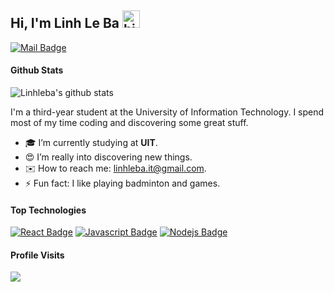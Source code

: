 ## Hi, I'm Linh Le Ba <img src="https://user-images.githubusercontent.com/1303154/88677602-1635ba80-d120-11ea-84d8-d263ba5fc3c0.gif" width="28px" alt="hi">

[![Mail Badge](https://img.shields.io/badge/-linhleba-c0392b?style=flat&labelColor=c0392b&logo=gmail&logoColor=white)](mailto:linhleba.it@gmail.com)

#### Github Stats

![Linhleba's github stats](https://github-readme-stats.vercel.app/api?username=linhleba&count_private=true&theme=tokyonight&hide=contribs,prs)

I'm a third-year student at the University of Information Technology. I spend most of my time coding and discovering some great stuff.

- 🎓 I’m currently studying at **UIT**.
- 😍 I’m really into discovering new things.
- ✉️ How to reach me: linhleba.it@gmail.com.
- ⚡ Fun fact: I like playing badminton and games.

#### Top Technologies

<!-- TODO: Make technologies links takes you to repositories -->

[![React Badge](https://img.shields.io/badge/-React-61DBFB?style=for-the-badge&labelColor=black&logo=react&logoColor=61DBFB)](#) [![Javascript Badge](https://img.shields.io/badge/-Javascript-F0DB4F?style=for-the-badge&labelColor=black&logo=javascript&logoColor=F0DB4F)](#) [![Nodejs Badge](https://img.shields.io/badge/-Nodejs-3C873A?style=for-the-badge&labelColor=black&logo=node.js&logoColor=3C873A)](#)
<br />

#### Profile Visits

<img src="https://profile-counter.glitch.me/{linhleba}/count.svg"/>

<!-- <details>
<summary>
  More stuff about me
</summary>

<br >

</details> -->
